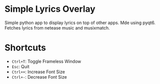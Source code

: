 # **Simple Lyrics Overlay**


Simple python app to display lyrics on top of other apps. Mde using pyqt6. Fetches lyrics from netease music and musixmatch.

# Shortcuts

- `Ctrl+T`: Toggle Frameless Window
- `Esc`: Quit
- `Ctrl++`: Increase Font Size
- `Ctrl+-`: Decrease Font Size

